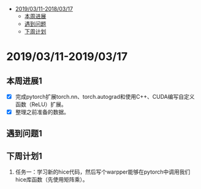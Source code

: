 ﻿- [2019/03/11-2018/03/17](#20190311-20190317)
    - [本周进展](#本周进展1)
    - [遇到问题](#遇到问题1)
    - [下周计划](#下周计划1)


# 2019/03/11-2019/03/17

## 本周进展1

- [x] 完成pytorch扩展torch.nn、torch.autograd和使用C++、CUDA编写自定义函数（ReLU）扩展。
- [x] 整理之前准备的数据。

## 遇到问题1


## 下周计划1

1. 任务一：学习新的hice代码，然后写个warpper能够在pytorch中调用我们hice库函数（先使用矩阵乘）。
